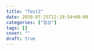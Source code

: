 ```yaml
---
title: "Test2"
date: 2020-07-25T12:19:54+09:00
categories: ["일상"]
tags: []
cover: ""
draft: true
---
```

